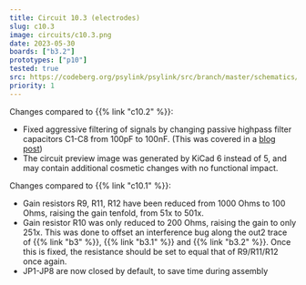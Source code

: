 ```yaml
---
title: Circuit 10.3 (electrodes)
slug: c10.3
image: circuits/c10.3.png
date: 2023-05-30
boards: ["b3.2"]
prototypes: ["p10"]
tested: true
src: https://codeberg.org/psylink/psylink/src/branch/master/schematics/electrode_module3.3/electrode_module3.3.kicad_sch
priority: 1
---
```


Changes compared to {{% link "c10.2" %}}:

- Fixed aggressive filtering of signals by changing passive highpass filter capacitors C1-C8 from 100pF to 100nF.  (This was covered in a [blog post](https://psylink.me/blog/enhancedsignal/))
- The circuit preview image was generated by KiCad 6 instead of 5, and may contain additional cosmetic changes with no functional impact.

Changes compared to {{% link "c10.1" %}}:

- Gain resistors R9, R11, R12 have been reduced from 1000 Ohms to 100 Ohms, raising the gain tenfold, from 51x to 501x.
- Gain resistor R10 was only reduced to 200 Ohms, raising the gain to only 251x. This was done to offset an interference bug along the out2 trace of {{% link "b3" %}}, {{% link "b3.1" %}} and {{% link "b3.2" %}}.  Once this is fixed, the resistance should be set to equal that of R9/R11/R12 once again.
- JP1-JP8 are now closed by default, to save time during assembly
